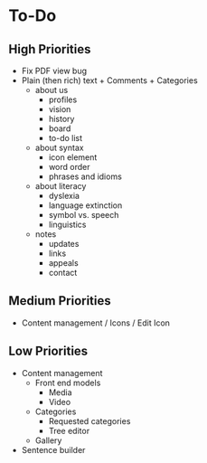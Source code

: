 # To-Do

## High Priorities

- Fix PDF view bug
- Plain (then rich) text + Comments + Categories
  - about us
    - profiles
    - vision
    - history
    - board
    - to-do list
  - about syntax
    - icon element
    - word order
    - phrases and idioms
  - about literacy
    - dyslexia
    - language extinction
    - symbol vs. speech
    - linguistics
  - notes
    - updates
    - links
    - appeals
    - contact

## Medium Priorities

- Content management / Icons / Edit Icon

## Low Priorities

- Content management
  - Front end models
    - Media
    - Video
  - Categories
    - Requested categories
    - Tree editor
  - Gallery
- Sentence builder
